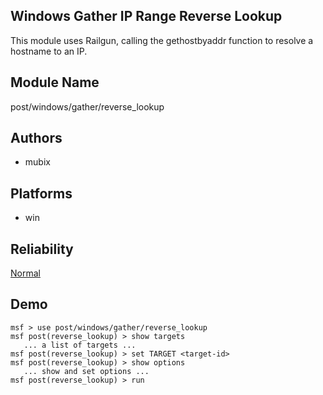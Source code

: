 ## Windows Gather IP Range Reverse Lookup

This module uses Railgun, calling the gethostbyaddr function 
to resolve a hostname to an IP.


## Module Name
post/windows/gather/reverse_lookup

## Authors
* mubix





## Platforms
* win

## Reliability
[Normal](https://github.com/rapid7/metasploit-framework/wiki/Exploit-Ranking)

## Demo

```
msf > use post/windows/gather/reverse_lookup
msf post(reverse_lookup) > show targets
   ... a list of targets ...
msf post(reverse_lookup) > set TARGET <target-id>
msf post(reverse_lookup) > show options
   ... show and set options ...
msf post(reverse_lookup) > run
```
    
    